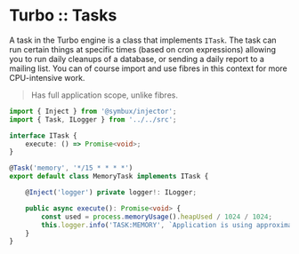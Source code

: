 # Turbo :: Tasks

A task in the Turbo engine is a class that implements `ITask`. The task can run
certain things at specific times (based on cron expressions) allowing you to run
daily cleanups of a database, or sending a daily report to a mailing list. You can
of course import and use fibres in this context for more CPU-intensive work.

> Has full application scope, unlike fibres.

```typescript
import { Inject } from '@symbux/injector';
import { Task, ILogger } from '../../src';

interface ITask {
	execute: () => Promise<void>;
}

@Task('memory', '*/15 * * * *')
export default class MemoryTask implements ITask {

	@Inject('logger') private logger!: ILogger;

	public async execute(): Promise<void> {
		const used = process.memoryUsage().heapUsed / 1024 / 1024;
		this.logger.info('TASK:MEMORY', `Application is using approximately ${Math.round(used * 100) / 100} MB`);
	}
}
```
